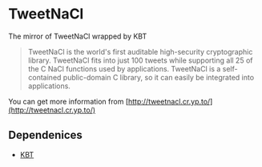 # TweetNaCl
The mirror of TweetNaCl wrapped by KBT

> TweetNaCl is the world's first auditable high-security cryptographic library. TweetNaCl fits into just 100 tweets while supporting all 25 of the C NaCl functions used by applications. TweetNaCl is a self-contained public-domain C library, so it can easily be integrated into applications.

You can get more information from [http://tweetnacl.cr.yp.to/](http://tweetnacl.cr.yp.to/)

## Dependenices
* [KBT](https://github.com/tiannian/KBT)
